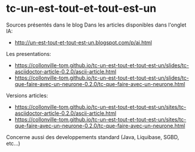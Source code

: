# tc-un-est-tout-et-tout-est-un
Sources présentés dans le blog
Dans les articles disponibles dans l'onglet IA:

* http://un-est-tout-et-tout-est-un.blogspot.com/p/ai.html

Les presentations:

* https://collonville-tom.github.io/tc-un-est-tout-et-tout-est-un/slides/tc-asciidoctor-article-0.2.0/ascii-article.html
* https://collonville-tom.github.io/tc-un-est-tout-et-tout-est-un/slides/tc-que-faire-avec-un-neurone-0.2.0/tc-que-faire-avec-un-neurone.html

Versions articles:

* https://collonville-tom.github.io/tc-un-est-tout-et-tout-est-un/sites/tc-asciidoctor-article-0.2.0/ascii-article.html
* https://collonville-tom.github.io/tc-un-est-tout-et-tout-est-un/sites/tc-que-faire-avec-un-neurone-0.2.0/tc-que-faire-avec-un-neurone.html

Concerne aussi des developpements standard (Java, Liquibase, SGBD, etc...)